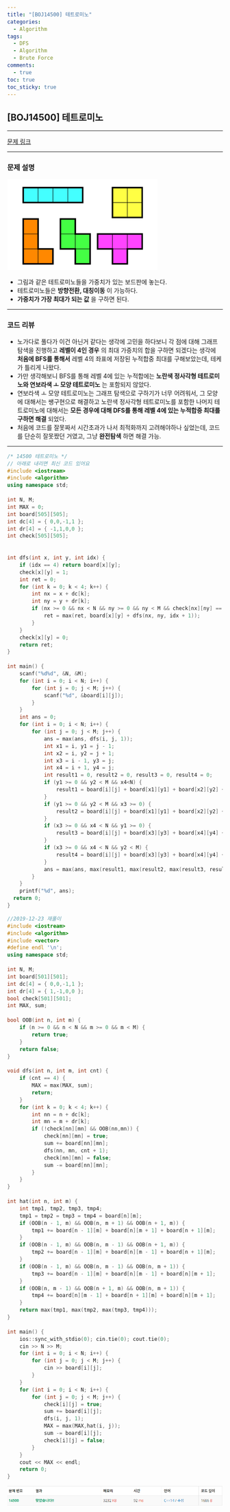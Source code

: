 ```yaml
---
title: "[BOJ14500] 테트로미노"
categories:
  - Algorithm
tags:
  - DFS
  - Algorithm
  - Brute Force
comments:
  - true
toc: true
toc_sticky: true
---
```

## [BOJ14500] 테트로미노

---

[문제 링크](https://www.acmicpc.net/problem/14500)

---

### 문제 설명

![](/assets/img/Algorithm/BOJ14500.png)

* 그림과 같은 테트로미노들을 가중치가 있는 보드판에 놓는다.
* 테트로미노들은 __방향전환, 대칭이동__ 이 가능하다.
* __가중치가 가장 최대가 되는 값__ 을 구하면 된다.

---

### 코드 리뷰
* 노가다로 풀다가 이건 아닌거 같다는 생각에 고민을 하다보니 각 점에 대해 그래프 탐색을 진행하고 __레벨이 4인 경우__ 의 최대 가중치의 합을 구하면 되겠다는 생각에 __처음에 BFS를 통해서__ 레벨 4의 좌표에 저장된 누적합중 최대를 구해보았는데, 테케가 틀리게 나왔다.
* 가만 생각해보니 BFS를 통해 레벨 4에 있는 누적합에는 __노란색 정사각형 테트로미노와 연보라색 ㅗ 모양 테트로미노__ 는 포함되지 않았다.
* 연보라색 ㅗ 모양 테트로미노는 그래프 탐색으로 구하기가 너무 어려워서, 그 모양에 대해서는 쌩구현으로 해결하고 노란색 정사각형 테트로미노를 포함한 나머지 테트로미노에 대해서는 __모든 경우에 대해 DFS를 통해 레벨 4에 있는 누적합중 최대를 구하면 해결__ 되었다.
* 처음에 코드를 잘못짜서 시간초과가 나서 최적화까지 고려해야하나 싶었는데, 코드를 단순히 잘못짰던 거였고, 그냥 __완전탐색__ 하면 해결 가능.

---

```cpp
/* 14500 테트로미노 */
// 아래로 내리면 최신 코드 있어요
#include <iostream>
#include <algorithm>
using namespace std;

int N, M;
int MAX = 0;
int board[505][505];
int dc[4] = { 0,0,-1,1 };
int dr[4] = { -1,1,0,0 };
int check[505][505];


int dfs(int x, int y, int idx) {
	if (idx == 4) return board[x][y];
	check[x][y] = 1;
	int ret = 0;
	for (int k = 0; k < 4; k++) {
		int nx = x + dc[k];
		int ny = y + dr[k];
		if (nx >= 0 && nx < N && ny >= 0 && ny < M && check[nx][ny] == 0) {
			ret = max(ret, board[x][y] + dfs(nx, ny, idx + 1));
		}
	}
	check[x][y] = 0;
	return ret;
}

int main() {
	scanf("%d%d", &N, &M);
	for (int i = 0; i < N; i++) {
		for (int j = 0; j < M; j++) {
			scanf("%d", &board[i][j]);
		}
	}
	int ans = 0;
	for (int i = 0; i < N; i++) {
		for (int j = 0; j < M; j++) {
			ans = max(ans, dfs(i, j, 1));
			int x1 = i, y1 = j - 1;
			int x2 = i, y2 = j + 1;
			int x3 = i - 1, y3 = j;
			int x4 = i + 1, y4 = j;
			int result1 = 0, result2 = 0, result3 = 0, result4 = 0;
			if (y1 >= 0 && y2 < M && x4<N) {
				result1 = board[i][j] + board[x1][y1] + board[x2][y2] + board[x4][y4];
			}
			if (y1 >= 0 && y2 < M && x3 >= 0) {
				result2 = board[i][j] + board[x1][y1] + board[x2][y2] + board[x3][y3];
			}
			if (x3 >= 0 && x4 < N && y1 >= 0) {
				result3 = board[i][j] + board[x3][y3] + board[x4][y4] + board[x1][y1];
			}
			if (x3 >= 0 && x4 < N && y2 < M) {
				result4 = board[i][j] + board[x3][y3] + board[x4][y4] + board[x2][y2];
			}
			ans = max(ans, max(result1, max(result2, max(result3, result4))));
		}
	}
	printf("%d", ans);
  return 0;
}

```

```cpp
//2019-12-23 재풀이
#include <iostream>
#include <algorithm>
#include <vector>
#define endl '\n';
using namespace std;

int N, M;
int board[501][501];
int dc[4] = { 0,0,-1,1 };
int dr[4] = { 1,-1,0,0 };
bool check[501][501];
int MAX, sum;

bool OOB(int n, int m) {
	if (n >= 0 && n < N && m >= 0 && m < M) {
		return true;
	}
	return false;
}

void dfs(int n, int m, int cnt) {
	if (cnt == 4) {
		MAX = max(MAX, sum);
		return;
	}
	for (int k = 0; k < 4; k++) {
		int nn = n + dc[k];
		int mn = m + dr[k];
		if (!check[nn][mn] && OOB(nn,mn)) {
			check[nn][mn] = true;
			sum += board[nn][mn];
			dfs(nn, mn, cnt + 1);
			check[nn][mn] = false;
			sum -= board[nn][mn];
		}
	}
}

int hat(int n, int m) {
	int tmp1, tmp2, tmp3, tmp4;
	tmp1 = tmp2 = tmp3 = tmp4 = board[n][m];
	if (OOB(n - 1, m) && OOB(n, m + 1) && OOB(n + 1, m)) {
		tmp1 += board[n - 1][m] + board[n][m + 1] + board[n + 1][m];
	}
	if (OOB(n - 1, m) && OOB(n, m - 1) && OOB(n + 1, m)) {
		tmp2 += board[n - 1][m] + board[n][m - 1] + board[n + 1][m];
	}
	if (OOB(n - 1, m) && OOB(n, m - 1) && OOB(n, m + 1)) {
		tmp3 += board[n - 1][m] + board[n][m - 1] + board[n][m + 1];
	}
	if (OOB(n, m - 1) && OOB(n + 1, m) && OOB(n, m + 1)) {
		tmp4 += board[n][m - 1] + board[n + 1][m] + board[n][m + 1];
	}
	return max(tmp1, max(tmp2, max(tmp3, tmp4)));
}

int main() {
	ios::sync_with_stdio(0); cin.tie(0); cout.tie(0);
	cin >> N >> M;
	for (int i = 0; i < N; i++) {
		for (int j = 0; j < M; j++) {
			cin >> board[i][j];
		}
	}
	for (int i = 0; i < N; i++) {
		for (int j = 0; j < M; j++) {
			check[i][j] = true;
			sum += board[i][j];
			dfs(i, j, 1);
			MAX = max(MAX,hat(i, j));
			sum -= board[i][j];
			check[i][j] = false;
		}
	}
	cout << MAX << endl;
	return 0;
}
```

![](/assets/img/Algorithm/BOJ14500-1.png)
